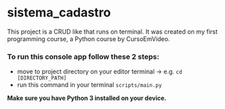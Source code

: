 # sistema_cadastro

This project is a CRUD like that runs on terminal. It was created on my first programming course, a Python course by CursoEmVideo.

### To run this console app follow these 2 steps:
  - move to project directory on your editor terminal -> e.g. ``` cd [DIRECTORY_PATH] ```
  - run this command in your terminal ``` scripts/main.py ```

**Make sure you have Python 3 installed on your device.**
